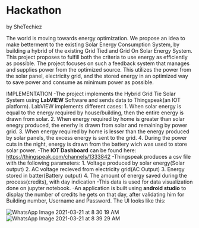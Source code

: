 # Hackathon
by SheTechiez

The world is moving towards energy optimization. We propose an idea to make betterment to the existing Solar Energy Consumption System, by building a hybrid of the existing Grid Tied and Grid On Solar Energy System.
This project proposes to fulfill both the criteria to use energy as efficiently as possible. The project focuses on such a feedback system that manages and supplies power from the optimized source. This utilizes the power from the solar panel, electricity grid, and the stored energy in an optimized way to save power and consume as minimum power as possible.

IMPLEMENTATION
-The project implements the Hybrid Grid Tie Solar System using **LabVIEW** Software and sends data to Thingspeak(an IOT platform).
LabVIEW implements different cases: 1. When solar energy is equal to the energy required by house/building, then the entire energy is drawn from solar.
                                    2. When energy required by home is greater than solar enegry produced, the enerhy is drawn from solar and remaining by power grid.
                                    3. When energy required by home is lesser than the energy produced by solar panels, the excess energy is sent to the grid.
                                    4. During the power cuts in the night, energy is drawn from the battery wich was used to store solar power.
-The **IOT Dashboard** can be found here: https://thingspeak.com/channels/1333842 
-Thingspeak produces a csv file with the following parameters: 1. Voltage produced by solar energy(Solar output)
                                                               2. AC voltage recieved from electricity grid(AC Output)
                                                               3. Energy stored in batter(Battery output)
                                                               4. The amount of energy saved during the process(credits), with day indication
-This data is used for data visualization done on jupyter notebook.
-An application is built using **android studio** to display the number of credits he gets on that day, after validating him for Building number, Username and Password.
The UI looks like this:

![WhatsApp Image 2021-03-21 at 8 30 19 AM](https://user-images.githubusercontent.com/56498610/111892398-2e48aa00-8a21-11eb-8b8b-85a0fc02e34e.jpeg)
![WhatsApp Image 2021-03-21 at 8 39 29 AM](https://user-images.githubusercontent.com/56498610/111892407-4ae4e200-8a21-11eb-813d-0f54b7651ac5.jpeg)





